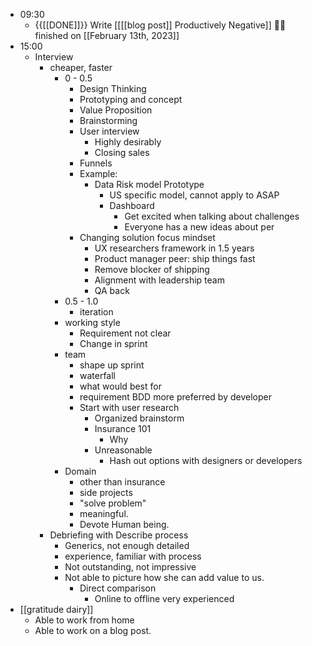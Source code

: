 - 09:30
    - {{[[DONE]]}}  Write [[[[blog post]] Productively Negative]] 👏🏼 finished on [[February 13th, 2023]]
- 15:00
    - Interview
        - cheaper, faster 
            - 0 - 0.5 
                - Design Thinking
                - Prototyping and concept
                - Value Proposition
                - Brainstorming
                - User interview
                    - Highly desirably
                    - Closing sales
                - Funnels
                - Example:
                    - Data Risk model Prototype
                        - US specific model, cannot apply to ASAP
                        - Dashboard
                            - Get excited when talking about challenges
                            - Everyone has a new ideas about per 
                - Changing solution focus mindset
                    - UX researchers framework in 1.5 years
                    - Product manager peer: ship things fast 
                    - Remove blocker of shipping
                    - Alignment with leadership team
                    - QA back
            - 0.5 - 1.0
                - iteration
            - working style
                - Requirement not clear 
                - Change in sprint
            - team 
                - shape up sprint
                - waterfall
                - what would best for 
                - requirement BDD more preferred by developer
                - Start with user research
                    - Organized brainstorm
                    - Insurance 101 
                        - Why
                    - Unreasonable
                        - Hash out options with designers or developers
            - Domain
                - other than insurance
                - side projects
                - "solve problem"
                - meaningful.
                - Devote Human being.
        - Debriefing with Describe process
            - Generics, not enough detailed
            - experience, familiar with process
            - Not outstanding, not impressive
            - Not able to picture how she can add value to us.
                - Direct comparison
                    - Online to offline very experienced
- [[gratitude dairy]]
    - Able to work from home
    - Able to work on a blog post.
